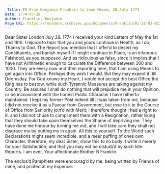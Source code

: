 ```yaml
---
 Title: FO-From Benjamin Franklin to Jane Mecom, 28 July 1774
Date: 1774-07-28
Author: Franklin, Benjamin
Page URL: https://founders.archives.gov/documents/Franklin/01-21-02-0137
---
```


Dear Sister
London July 28. 1774
I received your kind Letters of May the 1st and 18th. I rejoice to hear that you and yours continue in Health; as I do, Thanks to God.
The Report you mention that I offer’d to desert my Constituents, and banish myself if I might continue in Place, is an infamous Falshood, as you supposed. And as ridiculous as false, since it implies that I have not Arithmetic enough to calculate the Difference between 300 and 1000. They are every now and then reporting here, that I am using Means to get again into Office. Perhaps they wish I would. But they may expect it ’till Doomsday. For God knows my Heart, I would not accept the best Office the King has to bestow, while such Tyrannic Measures are taking against my Country. Be assured I shall do nothing that will prejudice me in your Opinion, or be inconsistent with the honest Public Character I have hitherto maintained. I kept my former Post indeed till it was taken from me, because I did not receive it as a Favour from Government, but rose to it in the Course of Office from Seniority join’d with Merit; I therefore thought I had a right to it; and I did not chuse to compliment them with a Resignation, rather liking that they should take upon themselves the Shame of depriving me. They have done me honour by turning me out, and I will take care they shall not disgrace me by putting me in again.
All this to yourself. To the World such Declarations might seem incredible, and a meer puffing of ones own Character: therefore, my dear Sister, show this to no body: I write it meerly for your Satisfaction; and that you may not be disturb’d by such Idle Reports. I am ever, Your affectionate Brother
B Franklin

The enclos’d Pamphlets were encourag’d by me, being written by Friends of mine, and printed at my Expence.


